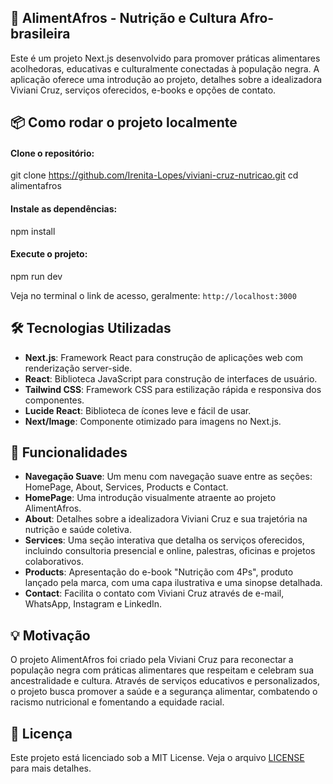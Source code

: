 ## 🌿 AlimentAfros - Nutrição e Cultura Afro-brasileira

Este é um projeto Next.js desenvolvido para promover práticas alimentares acolhedoras, educativas e culturalmente conectadas à população negra. A aplicação oferece uma introdução ao projeto, detalhes sobre a idealizadora Viviani Cruz, serviços oferecidos, e-books e opções de contato.

## 📦 Como rodar o projeto localmente

#### Clone o repositório:
git clone https://github.com/Irenita-Lopes/viviani-cruz-nutricao.git
cd alimentafros

#### Instale as dependências:
npm install

#### Execute o projeto:
npm run dev

Veja no terminal o link de acesso, geralmente: 
`http://localhost:3000`

## 🛠️ Tecnologias Utilizadas

- **Next.js**: Framework React para construção de aplicações web com renderização server-side.
- **React**: Biblioteca JavaScript para construção de interfaces de usuário.
- **Tailwind CSS**: Framework CSS para estilização rápida e responsiva dos componentes.
- **Lucide React**: Biblioteca de ícones leve e fácil de usar.
- **Next/Image**: Componente otimizado para imagens no Next.js.

## 🚀 Funcionalidades

- **Navegação Suave**: Um menu com navegação suave entre as seções: HomePage, About, Services, Products e Contact.
- **HomePage**: Uma introdução visualmente atraente ao projeto AlimentAfros.
- **About**: Detalhes sobre a idealizadora Viviani Cruz e sua trajetória na nutrição e saúde coletiva.
- **Services**: Uma seção interativa que detalha os serviços oferecidos, incluindo consultoria presencial e online, palestras, oficinas e projetos colaborativos.
- **Products**: Apresentação do e-book "Nutrição com 4Ps", produto lançado pela marca, com uma capa ilustrativa e uma sinopse detalhada.
- **Contact**: Facilita o contato com Viviani Cruz através de e-mail, WhatsApp, Instagram e LinkedIn.

## 💡 Motivação

O projeto AlimentAfros foi criado pela Viviani Cruz para reconectar a população negra com práticas alimentares que respeitam e celebram sua ancestralidade e cultura. Através de serviços educativos e personalizados, o projeto busca promover a saúde e a segurança alimentar, combatendo o racismo nutricional e fomentando a equidade racial.

## 📄 Licença

Este projeto está licenciado sob a MIT License. Veja o arquivo [LICENSE](LICENSE.md) para mais detalhes.

